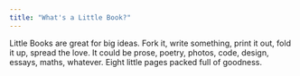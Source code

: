 ```yaml
---
title: "What's a Little Book?"
---
```


Little Books are great for big ideas. Fork it, write something, print it out, fold it up, spread the love. It could be prose, poetry, photos, code, design, essays, maths, whatever. Eight little pages packed full of goodness.

